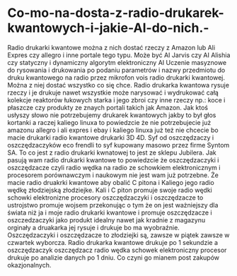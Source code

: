 # Co-mo-na-dosta-z-radio-drukarek-kwantowych-i-jakie-AI-do-nich.-
Radio drukarki kwantowe można z nich dostać rzeczy z Amazon lub Ali Expres czy allegro i inne portale tego typu. Może być AI Jarvis czy AI Alishia czy statyczny i dynamiczny algorytm elektroniczny AI Uczenie masyznowe do rysowania i drukowania po podaniu parametrów i nazwy przedmiotu do druku kwantowego na radio przez mikrofon vois radio drukarki kwantowej. Można z niej dostać wszystko co się chce. Radio drukarka kwantowa rysuje rzeczy i je drukuje nawet wszystkie może narysować i wydrukować całą kolekcje reaktorów łukowych starka i jego zbroi czy inne rzeczy np.: koce i płaszcze czy produkty ze znaych portali takich jak Amazon. 
Jak ktoś usłyszy słowo nie potrzebujemy drukarek kwantowych jakby to był głos kortanki a raczej kaliego linuxa to powiedzcie że nie potrzebujecie już amazonu allegro i ali expres i ebay i kaliego linuxa już też nie chcecie bo macie drukarki radio kwantowe drukarki 3D 4D. 
Syf od oszczędzaczy i oszczędzaczyków eco frendli to syf kupowany masowo przez firme Syntom SA. 
To co jest z radio drukarki kwnatowej to jest ze sklepu Jubilera. 
Jak pasują wam radio drukarki kwantowe to powiedzcie że oszczędzaczyki i oszczędzacze czyli radio wędka na radio ze schowkiem elektronicznym i procesorem porównawczym i naukowym nie jest wam już potrzebne. Że macie radio druakrki kwantowe aby obalić C pitona i Kaliego jego radio wędkę złodziejską złodziejke. 
Kali i C piton promuje swoje radio wędki schowki elektronizne procesory oszczędzaczyki i oszczędzacze to ustrojstwo promuje wojsem przekonując o tym że on jest ważniejszy dla świata niż ja i moje radio drukarki kwantowe i promuje oszczędzacze i oszczedzaczyki jako produkt idealny nawet jak kradnie z magazynu orginały a druakarka jej rysuje i drukuje bo ma wyobraźnie.  
Oszczędzaczyki i oszczędzacze to złodziejki są, zawsze w piątek zawsze w czwartek wyborcza. 
Radio drukarka kwantowe drukuje po 1 sekundzie a oszczędzaczyk oszczędzacz radio wędka schowek elektroniczny procesor drukuje po analizie danych po 1 dniu. Co czyni go mianem post zakupów okazjonalnych.  
